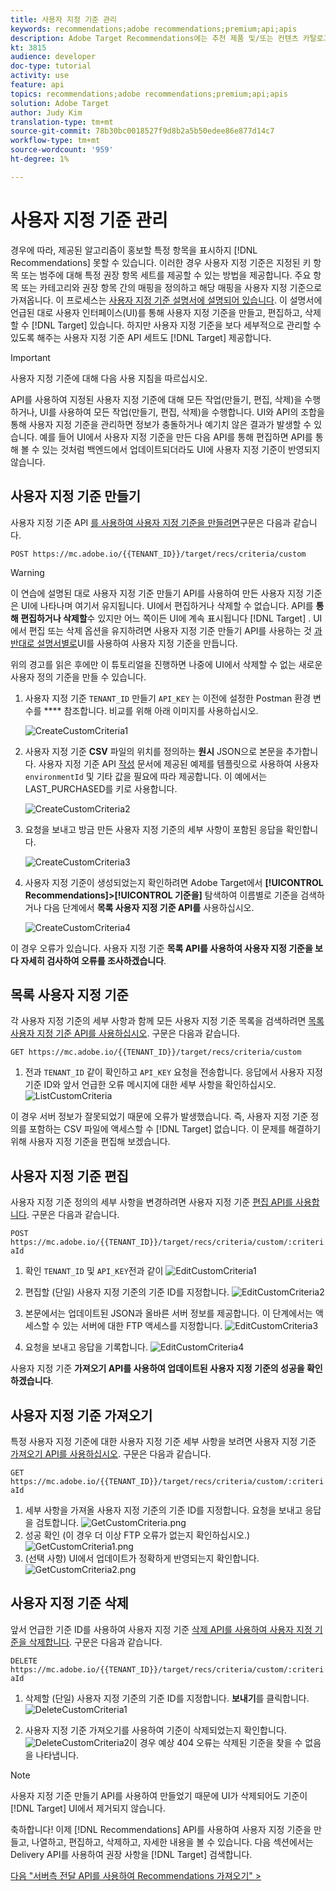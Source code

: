 ```yaml
---
title: 사용자 지정 기준 관리
keywords: recommendations;adobe recommendations;premium;api;apis
description: Adobe Target Recommendations에는 추천 제품 및/또는 컨텐츠 카탈로그를 관리할 수 있는 전용 API 세트가 포함되어 있습니다. 추천 알고리즘 및 캠페인 관리 웹, 모바일, 이메일, IOT 및 기타 채널에 표시될 JSON, HTML 또는 XML 객체에 대한 권장 사항을 전달할 수 있습니다.
kt: 3815
audience: developer
doc-type: tutorial
activity: use
feature: api
topics: recommendations;adobe recommendations;premium;api;apis
solution: Adobe Target
author: Judy Kim
translation-type: tm+mt
source-git-commit: 78b30bc0018527f9d8b2a5b50edee86e877d14c7
workflow-type: tm+mt
source-wordcount: '959'
ht-degree: 1%

---
```



# 사용자 지정 기준 관리

경우에 따라, 제공된 알고리즘이 홍보할 특정 항목을 표시하지 [!DNL Recommendations] 못할 수 있습니다. 이러한 경우 사용자 지정 기준은 지정된 키 항목 또는 범주에 대해 특정 권장 항목 세트를 제공할 수 있는 방법을 제공합니다. 주요 항목 또는 카테고리와 권장 항목 간의 매핑을 정의하고 해당 매핑을 사용자 지정 기준으로 가져옵니다. 이 프로세스는 [사용자 지정 기준 설명서에 설명되어 있습니다](https://docs.adobe.com/content/help/en/target/using/recommendations/criteria/recommendations-csv.html). 이 설명서에 언급된 대로 사용자 인터페이스(UI)를 통해 사용자 지정 기준을 만들고, 편집하고, 삭제할 수 [!DNL Target] 있습니다. 하지만 사용자 지정 기준을 보다 세부적으로 관리할 수 있도록 해주는 사용자 지정 기준 API 세트도 [!DNL Target] 제공합니다.

>[!IMPORTANT]
>
>사용자 지정 기준에 대해 다음 사용 지침을 따르십시오.
>
> API를 사용하여 지정된 사용자 지정 기준에 대해 모든 작업(만들기, 편집, 삭제)을 수행하거나, UI를 사용하여 모든 작업(만들기, 편집, 삭제)을 수행합니다. UI와 API의 조합을 통해 사용자 지정 기준을 관리하면 정보가 충돌하거나 예기치 않은 결과가 발생할 수 있습니다. 예를 들어 UI에서 사용자 지정 기준을 만든 다음 API를 통해 편집하면 API를 통해 볼 수 있는 것처럼 백엔드에서 업데이트되더라도 UI에 사용자 지정 기준이 반영되지 않습니다.

## 사용자 지정 기준 만들기

사용자 지정 기준 API [를 사용하여 사용자 지정 기준을 만들려면](https://developers.adobetarget.com/api/recommendations/#operation/createCriteriaCustom)구문은 다음과 같습니다.

`POST https://mc.adobe.io/{{TENANT_ID}}/target/recs/criteria/custom`

>[!WARNING]
>
>이 연습에 설명된 대로 사용자 지정 기준 만들기 API를 사용하여 만든 사용자 지정 기준은 UI에 나타나며 여기서 유지됩니다. UI에서 편집하거나 삭제할 수 없습니다. API를 **통해 편집하거나 삭제할**&#x200B;수 있지만 어느 쪽이든 UI에 계속 표시됩니다 [!DNL Target] . UI에서 편집 또는 삭제 옵션을 유지하려면 사용자 지정 기준 만들기 API를 사용하는 것 [과 반대로 설명서별로](https://docs.adobe.com/content/help/en/target/using/recommendations/criteria/recommendations-csv.html)UI를 사용하여 사용자 지정 기준을 만듭니다.

위의 경고를 읽은 후에만 이 튜토리얼을 진행하면 나중에 UI에서 삭제할 수 없는 새로운 사용자 정의 기준을 만들 수 있습니다.

1. 사용자 지정 기준 `TENANT_ID` 만들기 `API_KEY` 는 이전에 설정한 Postman 환경 변수를 **** 참조합니다. 비교를 위해 아래 이미지를 사용하십시오.

   ![CreateCustomCriteria1](assets/CreateCustomCriteria1.png)

2. 사용자 지정 기준 **CSV** 파일의 위치를 정의하는 **원시** JSON으로 본문을 추가합니다. 사용자 지정 기준 API [작성](https://developers.adobetarget.com/api/recommendations/#operation/getAllCriteriaCustom) 문서에 제공된 예제를 템플릿으로 사용하여 사용자 `environmentId` 및 기타 값을 필요에 따라 제공합니다. 이 예에서는 LAST_PURCHASED를 키로 사용합니다.

   ![CreateCustomCriteria2](assets/CreateCustomCriteria2.png)

3. 요청을 보내고 방금 만든 사용자 지정 기준의 세부 사항이 포함된 응답을 확인합니다.

   ![CreateCustomCriteria3](assets/CreateCustomCriteria3.png)

4. 사용자 지정 기준이 생성되었는지 확인하려면 Adobe Target에서 **[!UICONTROL Recommendations]>[!UICONTROL 기준을]** 탐색하여 이름별로 기준을 검색하거나 다음 단계에서 **목록 사용자 지정 기준 API를** 사용하십시오.

   ![CreateCustomCriteria4](assets/CreateCustomCriteria4.png)

이 경우 오류가 있습니다. 사용자 지정 기준 **목록 API를 사용하여 사용자 지정 기준을 보다 자세히 검사하여 오류를 조사하겠습니다**.

## 목록 사용자 지정 기준

각 사용자 지정 기준의 세부 사항과 함께 모든 사용자 지정 기준 목록을 검색하려면 [목록 사용자 지정 기준 API를 사용하십시오](https://developers.adobetarget.com/api/recommendations/#operation/getAllCriteriaCustom). 구문은 다음과 같습니다.

`GET https://mc.adobe.io/{{TENANT_ID}}/target/recs/criteria/custom`

1. 전과 `TENANT_ID` 같이 확인하고 `API_KEY` 요청을 전송합니다. 응답에서 사용자 지정 기준 ID와 앞서 언급한 오류 메시지에 대한 세부 사항을 확인하십시오.
   ![ListCustomCriteria](assets/ListCustomCriteria.png)

이 경우 서버 정보가 잘못되었기 때문에 오류가 발생했습니다. 즉, 사용자 지정 기준 정의를 포함하는 CSV 파일에 액세스할 수 [!DNL Target] 없습니다. 이 문제를 해결하기 위해 사용자 지정 기준을 편집해 보겠습니다.

## 사용자 지정 기준 편집

사용자 지정 기준 정의의 세부 사항을 변경하려면 사용자 지정 기준 [편집 API를 사용합니다](https://developers.adobetarget.com/api/recommendations/#operation/updateCriteriaCustom). 구문은 다음과 같습니다.

`POST https://mc.adobe.io/{{TENANT_ID}}/target/recs/criteria/custom/:criteriaId`

1. 확인 `TENANT_ID` 및 `API_KEY`전과 같이
   ![EditCustomCriteria1](assets/EditCustomCriteria1.png)

1. 편집할 (단일) 사용자 지정 기준의 기준 ID를 지정합니다.
   ![EditCustomCriteria2](assets/EditCustomCriteria2.png)

1. 본문에서는 업데이트된 JSON과 올바른 서버 정보를 제공합니다. 이 단계에서는 액세스할 수 있는 서버에 대한 FTP 액세스를 지정합니다.
   ![EditCustomCriteria3](assets/EditCustomCriteria3.png)

1. 요청을 보내고 응답을 기록합니다.
   ![EditCustomCriteria4](assets/EditCustomCriteria4.png)

사용자 지정 기준 **가져오기 API를 사용하여 업데이트된 사용자 지정 기준의 성공을 확인하겠습니다**.

## 사용자 지정 기준 가져오기

특정 사용자 지정 기준에 대한 사용자 지정 기준 세부 사항을 보려면 사용자 지정 기준 [가져오기 API를 사용하십시오](https://developers.adobetarget.com/api/recommendations/#operation/getCriteriaCustom). 구문은 다음과 같습니다.

`GET https://mc.adobe.io/{{TENANT_ID}}/target/recs/criteria/custom/:criteriaId`

1. 세부 사항을 가져올 사용자 지정 기준의 기준 ID를 지정합니다. 요청을 보내고 응답을 검토합니다.
   ![GetCustomCriteria.png](assets/GetCustomCriteria.png)
1. 성공 확인 (이 경우 더 이상 FTP 오류가 없는지 확인하십시오.)
   ![GetCustomCriteria1.png](assets/GetCustomCriteria1.png)
1. (선택 사항) UI에서 업데이트가 정확하게 반영되는지 확인합니다.
   ![GetCustomCriteria2.png](assets/GetCustomCriteria2.png)

## 사용자 지정 기준 삭제

앞서 언급한 기준 ID를 사용하여 사용자 지정 기준 [삭제 API를 사용하여 사용자 지정 기준을 삭제합니다](https://developers.adobetarget.com/api/recommendations/#operation/deleteCriteriaCustom). 구문은 다음과 같습니다.

`DELETE https://mc.adobe.io/{{TENANT_ID}}/target/recs/criteria/custom/:criteriaId`

1. 삭제할 (단일) 사용자 지정 기준의 기준 ID를 지정합니다. **보내기**를 클릭합니다.
   ![DeleteCustomCriteria1](assets/DeleteCustomCriteria1.png)

1. 사용자 지정 기준 가져오기를 사용하여 기준이 삭제되었는지 확인합니다.
   ![DeleteCustomCriteria2](assets/DeleteCustomCriteria2.png)이 경우 예상 404 오류는 삭제된 기준을 찾을 수 없음을 나타냅니다.

>[!NOTE]
>사용자 지정 기준 만들기 API를 사용하여 만들었기 때문에 UI가 삭제되어도 기준이 [!DNL Target] UI에서 제거되지 않습니다.

축하합니다! 이제 [!DNL Recommendations] API를 사용하여 사용자 지정 기준을 만들고, 나열하고, 편집하고, 삭제하고, 자세한 내용을 볼 수 있습니다. 다음 섹션에서는 Delivery API를 사용하여 권장 사항을 [!DNL Target] 검색합니다.

[다음 &quot;서버측 전달 API를 사용하여 Recommendations 가져오기&quot; >](fetch-recs-server-side-delivery-api.md)
